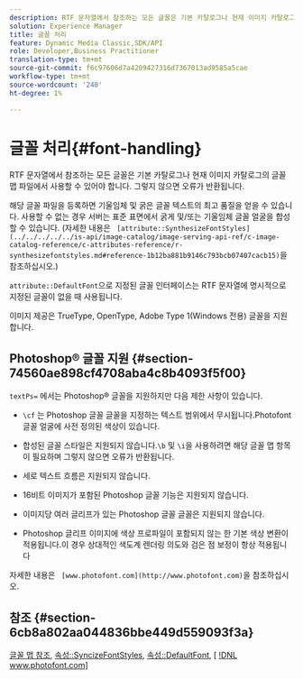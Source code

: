 ```yaml
---
description: RTF 문자열에서 참조하는 모든 글꼴은 기본 카탈로그나 현재 이미지 카탈로그의 글꼴 맵 파일에서 사용할 수 있어야 합니다. 그렇지 않으면 오류가 반환됩니다.
solution: Experience Manager
title: 글꼴 처리
feature: Dynamic Media Classic,SDK/API
role: Developer,Business Practitioner
translation-type: tm+mt
source-git-commit: f6c97606d7a4209427316d7367013ad9585a5cae
workflow-type: tm+mt
source-wordcount: '240'
ht-degree: 1%

---
```



# 글꼴 처리{#font-handling}

RTF 문자열에서 참조하는 모든 글꼴은 기본 카탈로그나 현재 이미지 카탈로그의 글꼴 맵 파일에서 사용할 수 있어야 합니다. 그렇지 않으면 오류가 반환됩니다.

해당 글꼴 파일을 등록하면 기울임체 및 굵은 글꼴 텍스트의 최고 품질을 얻을 수 있습니다. 사용할 수 없는 경우 서버는 표준 표면에서 굵게 및/또는 기울임체 글꼴 얼굴을 합성할 수 있습니다. (자세한 내용은 ` [attribute::SynthesizeFontStyles](../../../../../is-api/image-catalog/image-serving-api-ref/c-image-catalog-reference/c-attributes-reference/r-synthesizefontstyles.md#reference-1b12ba881b9146c793bcb07407cacb15)`을 참조하십시오.)

`attribute::DefaultFont`으로 지정된 글꼴 인터페이스는 RTF 문자열에 명시적으로 지정된 글꼴이 없을 때 사용됩니다.

이미지 제공은 TrueType, OpenType, Adobe Type 1(Windows 전용) 글꼴을 지원합니다.

## Photoshop® 글꼴 지원 {#section-74560ae898cf4708aba4c8b4093f5f00}

`textPs=` 에서는 Photoshop® 글꼴을 지원하지만 다음 제한 사항이 있습니다.

* `\cf` 는 Photoshop 글꼴 글꼴을 지정하는 텍스트 범위에서 무시됩니다.Photofont 글꼴 얼굴에 사전 정의된 색상이 있습니다.
* 합성된 글꼴 스타일은 지원되지 않습니다.`\b` 및 `\i`을 사용하려면 해당 글꼴 맵 항목이 필요하며 그렇지 않으면 오류가 반환됩니다.

* 세로 텍스트 흐름은 지원되지 않습니다.
* 16비트 이미지가 포함된 Photoshop 글꼴 기능은 지원되지 않습니다.
* 이미지당 여러 글리프가 있는 Photoshop 글꼴 글꼴은 지원되지 않습니다.
* Photoshop 글리프 이미지에 색상 프로파일이 포함되지 않는 한 기본 색상 변환이 적용됩니다.이 경우 상대적인 색도계 렌더링 의도와 검은 점 보정이 항상 적용됩니다

자세한 내용은 ` [www.photofont.com](http://www.photofont.com)`을 참조하십시오.

## 참조 {#section-6cb8a802aa044836bbe449d559093f3a}

[글꼴 맵 참조](../../../../../is-api/image-catalog/image-serving-api-ref/c-image-catalog-reference/c-font-map-reference/c-font-map-reference.md#concept-f81f319d03c646c5a8ef87b3277dd37d),  [속성::SyncizeFontStyles](../../../../../is-api/image-catalog/image-serving-api-ref/c-image-catalog-reference/c-attributes-reference/r-synthesizefontstyles.md#reference-1b12ba881b9146c793bcb07407cacb15),  [속성::DefaultFont](../../../../../is-api/image-catalog/image-serving-api-ref/c-image-catalog-reference/c-attributes-reference/r-defaultfont.md#reference-48b763ac254545e89a25c76ff7581107),  [ [!DNL www.photofont.com] ](http://www.photofont.com)
